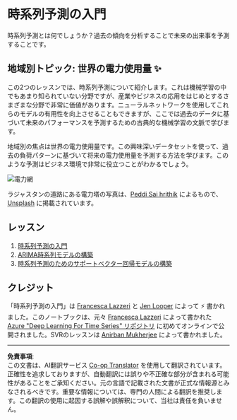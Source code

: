 <!--
CO_OP_TRANSLATOR_METADATA:
{
  "original_hash": "61342603bad8acadbc6b2e4e3aab3f66",
  "translation_date": "2025-09-03T22:41:12+00:00",
  "source_file": "7-TimeSeries/README.md",
  "language_code": "ja"
}
-->
# 時系列予測の入門

時系列予測とは何でしょうか？過去の傾向を分析することで未来の出来事を予測することです。

## 地域別トピック: 世界の電力使用量 ✨

この2つのレッスンでは、時系列予測について紹介します。これは機械学習の中でもあまり知られていない分野ですが、産業やビジネスの応用をはじめとするさまざまな分野で非常に価値があります。ニューラルネットワークを使用してこれらのモデルの有用性を向上させることもできますが、ここでは過去のデータに基づいて未来のパフォーマンスを予測するための古典的な機械学習の文脈で学びます。

地域別の焦点は世界の電力使用量です。この興味深いデータセットを使って、過去の負荷パターンに基づいて将来の電力使用量を予測する方法を学びます。このような予測はビジネス環境で非常に役立つことがわかるでしょう。

![電力網](../../../translated_images/electric-grid.0c21d5214db09ffae93c06a87ca2abbb9ba7475ef815129c5b423d7f9a7cf136.ja.jpg)

ラジャスタンの道路にある電力塔の写真は、[Peddi Sai hrithik](https://unsplash.com/@shutter_log?utm_source=unsplash&utm_medium=referral&utm_content=creditCopyText) によるもので、[Unsplash](https://unsplash.com/s/photos/electric-india?utm_source=unsplash&utm_medium=referral&utm_content=creditCopyText) に掲載されています。

## レッスン

1. [時系列予測の入門](1-Introduction/README.md)
2. [ARIMA時系列モデルの構築](2-ARIMA/README.md)
3. [時系列予測のためのサポートベクター回帰モデルの構築](3-SVR/README.md)

## クレジット

「時系列予測の入門」は [Francesca Lazzeri](https://twitter.com/frlazzeri) と [Jen Looper](https://twitter.com/jenlooper) によって ⚡️ 書かれました。このノートブックは、元々 [Francesca Lazzeri](https://twitter.com/frlazzeri) によって書かれた [Azure "Deep Learning For Time Series" リポジトリ](https://github.com/Azure/DeepLearningForTimeSeriesForecasting) に初めてオンラインで公開されました。SVRのレッスンは [Anirban Mukherjee](https://github.com/AnirbanMukherjeeXD) によって書かれました。

---

**免責事項**:  
この文書は、AI翻訳サービス [Co-op Translator](https://github.com/Azure/co-op-translator) を使用して翻訳されています。正確性を追求しておりますが、自動翻訳には誤りや不正確な部分が含まれる可能性があることをご承知ください。元の言語で記載された文書が正式な情報源とみなされるべきです。重要な情報については、専門の人間による翻訳を推奨します。この翻訳の使用に起因する誤解や誤解釈について、当社は責任を負いません。